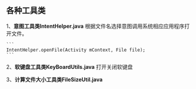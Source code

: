 **各种工具类**
---------

1、**意图工具类IntentHelper.java**
	根据文件名选择意图调用系统相应应用程序打开文件。

	```
	IntentHelper.openFile(Activity mContext, File file);
	```

2、**软键盘工具类KeyBoardUtils.java**
		打开关闭软键盘

3、**计算文件大小工具类FileSizeUtil.java**
